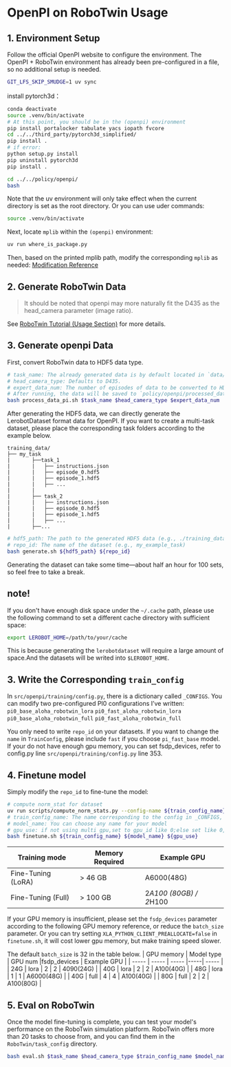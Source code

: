 # OpenPI on RoboTwin Usage
## 1. Environment Setup
   
Follow the official OpenPI website to configure the environment. The OpenPI + RoboTwin environment has already been pre-configured in a file, so no additional setup is needed.

```bash
GIT_LFS_SKIP_SMUDGE=1 uv sync
```
install pytorch3d：
```bash
conda deactivate
source .venv/bin/activate
# At this point, you should be in the (openpi) environment
pip install portalocker tabulate yacs iopath fvcore
cd ../../third_party/pytorch3d_simplified/
pip install .
# if error:
python setup.py install
pip uninstall pytorch3d
pip install .

cd ../../policy/openpi/
bash
```
Note that the uv environment will only take effect when the current directory is set as the root directory.
Or you can use uder commands:
```bash
source .venv/bin/activate
```

Next, locate `mplib` within the `(openpi)` environment:
```bash
uv run where_is_package.py
```
Then, based on the printed mplib path, modify the corresponding `mplib` as needed:
[Modification Reference](https://github.com/TianxingChen/RoboTwin/blob/main/INSTALLATION.md)

## 2. Generate RoboTwin Data
> It should be noted that openpi may more naturally fit the D435 as the head_camera parameter (image ratio).

See [RoboTwin Tutorial (Usage Section)](../../README.md) for more details.

## 3. Generate openpi Data
First, convert RoboTwin data to HDF5 data type.
``` bash
# task_name: The already generated data is by default located in `data/${task_name}`.
# head_camera_type: Defaults to D435.
# expert_data_num: The number of episodes of data to be converted to HDF5.
# After running, the data will be saved to `policy/openpi/processed_data` by default.
bash process_data_pi.sh $task_name $head_camera_type $expert_data_num
```

After generating the HDF5 data, we can directly generate the LerobotDataset format data for OpenPI.
If you want to create a multi-task dataset, please place the corresponding task folders according to the example below.

```
training_data/  
├── my_task
|       ├──task_1
|       |   ├── instructions.json  
|       |   ├── episode_0.hdf5  
|       |   ├── episode_1.hdf5  
|       |   ├── ...  
|       |
|       ├── task_2
|       |   ├── instructions.json  
|       |   ├── episode_0.hdf5  
|       |   ├── episode_1.hdf5  
|       |   ├── ...  
|       ├──...
```

```bash
# hdf5_path: The path to the generated HDF5 data (e.g., ./training_data/my_task/)
# repo_id: The name of the dataset (e.g., my_example_task)
bash generate.sh ${hdf5_path} ${repo_id}
```

Generating the dataset can take some time—about half an hour for 100 sets, so feel free to take a break.

## note!
If you don't have enough disk space under the `~/.cache` path, please use the following command to set a different cache directory with sufficient space:
```bash
export LEROBOT_HOME=/path/to/your/cache
```

This is because generating the `lerobotdataset` will require a large amount of space.And the datasets will be writed into `$LEROBOT_HOME`.

## 3. Write the Corresponding `train_config`
In `src/openpi/training/config.py`, there is a dictionary called `_CONFIGS`. You can modify two pre-configured PI0 configurations I’ve written:
`pi0_base_aloha_robotwin_lora` 
`pi0_fast_aloha_robotwin_lora`
`pi0_base_aloha_robotwin_full`
`pi0_fast_aloha_robotwin_full`

You only need to write `repo_id`  on your datasets.
If you want to change the `name` in `TrainConfig`, please include `fast` if you choose `pi_fast_base` model.
If your do not have enough gpu memory, you can set fsdp_devices, refer to config.py line `src/openpi/training/config.py` line 353.

## 4. Finetune model
Simply modify the `repo_id` to fine-tune the model:
```bash
# compute norm_stat for dataset
uv run scripts/compute_norm_stats.py --config-name ${train_config_name}
# train_config_name: The name corresponding to the config in _CONFIGS, such as pi0_base_aloha_full
# model_name: You can choose any name for your model
# gpu_use: if not using multi gpu,set to gpu_id like 0;else set like 0,1,2,3
bash finetune.sh ${train_config_name} ${model_name} ${gpu_use}
```

| Training mode | Memory Required | Example GPU        |
| ------------------ | --------------- | ------------------ |
| Fine-Tuning (LoRA) | > 46 GB       | A6000(48G)           |
| Fine-Tuning (Full) | > 100 GB         | 2*A100 (80GB) / 2*H100 |

If your GPU memory is insufficient, please set the `fsdp_devices` parameter according to the following GPU memory reference, or reduce the `batch_size` parameter.
Or you can try setting `XLA_PYTHON_CLIENT_PREALLOCATE=false` in `finetune.sh`, it will cost lower gpu memory, but make training speed slower.

The default `batch_size` is 32 in the table below.
| GPU memory | Model type | GPU num |fsdp_devices | Example GPU |
| ----- | ----- | ----- |-----| ----- |
|  24G | lora | 2 | 2 | 4090(24G)  |
|  40G | lora | 2 | 2 | A100(40G)  |
|  48G | lora | 1 | 1 | A6000(48G) |
|  40G | full | 4 | 4 | A100(40G)  |
|  80G | full | 2 | 2 | A100(80G)  |

## 5. Eval on RoboTwin
   
Once the model fine-tuning is complete, you can test your model's performance on the RoboTwin simulation platform. RoboTwin offers more than 20 tasks to choose from, and you can find them in the `RoboTwin/task_config` directory.

```bash
bash eval.sh $task_name $head_camera_type $train_config_name $model_name $checkpoint_id $seed $gpu_id
```
